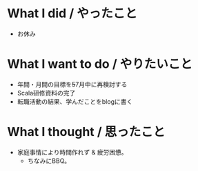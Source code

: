 # What I did / やったこと
- お休み

# What I want to do / やりたいこと
- 年間・月間の目標を~~5~~7月中に再検討する
- Scala研修資料の完了
- 転職活動の結果、学んだことをblogに書く

# What I thought / 思ったこと
- 家庭事情により時間作れず & 疲労困憊。
  - ちなみにBBQ。
